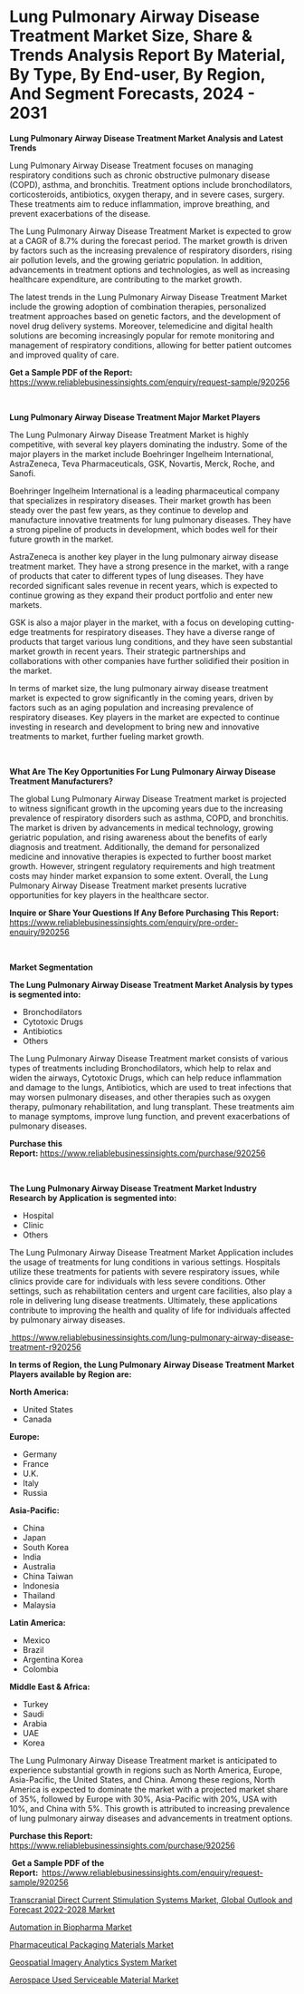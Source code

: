 <p><h1>Lung Pulmonary Airway Disease Treatment Market Size, Share & Trends Analysis Report By Material, By Type, By End-user, By Region, And Segment Forecasts, 2024 - 2031</h1></p><p><strong>Lung Pulmonary Airway Disease Treatment Market Analysis and Latest Trends</strong></p>
<p><p>Lung Pulmonary Airway Disease Treatment focuses on managing respiratory conditions such as chronic obstructive pulmonary disease (COPD), asthma, and bronchitis. Treatment options include bronchodilators, corticosteroids, antibiotics, oxygen therapy, and in severe cases, surgery. These treatments aim to reduce inflammation, improve breathing, and prevent exacerbations of the disease.</p><p>The Lung Pulmonary Airway Disease Treatment Market is expected to grow at a CAGR of 8.7% during the forecast period. The market growth is driven by factors such as the increasing prevalence of respiratory disorders, rising air pollution levels, and the growing geriatric population. In addition, advancements in treatment options and technologies, as well as increasing healthcare expenditure, are contributing to the market growth.</p><p>The latest trends in the Lung Pulmonary Airway Disease Treatment Market include the growing adoption of combination therapies, personalized treatment approaches based on genetic factors, and the development of novel drug delivery systems. Moreover, telemedicine and digital health solutions are becoming increasingly popular for remote monitoring and management of respiratory conditions, allowing for better patient outcomes and improved quality of care.</p></p>
<p><strong>Get a Sample PDF of the Report:&nbsp;</strong> <a href="https://www.reliablebusinessinsights.com/enquiry/request-sample/920256">https://www.reliablebusinessinsights.com/enquiry/request-sample/920256</a></p>
<p>&nbsp;</p>
<p><strong>Lung Pulmonary Airway Disease Treatment Major Market Players</strong></p>
<p><p>The Lung Pulmonary Airway Disease Treatment Market is highly competitive, with several key players dominating the industry. Some of the major players in the market include Boehringer Ingelheim International, AstraZeneca, Teva Pharmaceuticals, GSK, Novartis, Merck, Roche, and Sanofi. </p><p>Boehringer Ingelheim International is a leading pharmaceutical company that specializes in respiratory diseases. Their market growth has been steady over the past few years, as they continue to develop and manufacture innovative treatments for lung pulmonary diseases. They have a strong pipeline of products in development, which bodes well for their future growth in the market.</p><p>AstraZeneca is another key player in the lung pulmonary airway disease treatment market. They have a strong presence in the market, with a range of products that cater to different types of lung diseases. They have recorded significant sales revenue in recent years, which is expected to continue growing as they expand their product portfolio and enter new markets.</p><p>GSK is also a major player in the market, with a focus on developing cutting-edge treatments for respiratory diseases. They have a diverse range of products that target various lung conditions, and they have seen substantial market growth in recent years. Their strategic partnerships and collaborations with other companies have further solidified their position in the market.</p><p>In terms of market size, the lung pulmonary airway disease treatment market is expected to grow significantly in the coming years, driven by factors such as an aging population and increasing prevalence of respiratory diseases. Key players in the market are expected to continue investing in research and development to bring new and innovative treatments to market, further fueling market growth.</p></p>
<p>&nbsp;</p>
<p><strong>What Are The Key Opportunities For Lung Pulmonary Airway Disease Treatment Manufacturers?</strong></p>
<p><p>The global Lung Pulmonary Airway Disease Treatment market is projected to witness significant growth in the upcoming years due to the increasing prevalence of respiratory disorders such as asthma, COPD, and bronchitis. The market is driven by advancements in medical technology, growing geriatric population, and rising awareness about the benefits of early diagnosis and treatment. Additionally, the demand for personalized medicine and innovative therapies is expected to further boost market growth. However, stringent regulatory requirements and high treatment costs may hinder market expansion to some extent. Overall, the Lung Pulmonary Airway Disease Treatment market presents lucrative opportunities for key players in the healthcare sector.</p></p>
<p><strong>Inquire or Share Your Questions If Any Before Purchasing This Report:</strong> <a href="https://www.reliablebusinessinsights.com/enquiry/pre-order-enquiry/920256">https://www.reliablebusinessinsights.com/enquiry/pre-order-enquiry/920256</a></p>
<p>&nbsp;</p>
<p><strong>Market Segmentation</strong></p>
<p><strong>The Lung Pulmonary Airway Disease Treatment Market Analysis by types is segmented into:</strong></p>
<p><ul><li>Bronchodilators</li><li>Cytotoxic Drugs</li><li>Antibiotics</li><li>Others</li></ul></p>
<p><p>The Lung Pulmonary Airway Disease Treatment market consists of various types of treatments including Bronchodilators, which help to relax and widen the airways, Cytotoxic Drugs, which can help reduce inflammation and damage to the lungs, Antibiotics, which are used to treat infections that may worsen pulmonary diseases, and other therapies such as oxygen therapy, pulmonary rehabilitation, and lung transplant. These treatments aim to manage symptoms, improve lung function, and prevent exacerbations of pulmonary diseases.</p></p>
<p><strong>Purchase this Report:&nbsp;</strong><a href="https://www.reliablebusinessinsights.com/purchase/920256">https://www.reliablebusinessinsights.com/purchase/920256</a></p>
<p>&nbsp;</p>
<p><strong>The Lung Pulmonary Airway Disease Treatment Market Industry Research by Application is segmented into:</strong></p>
<p><ul><li>Hospital</li><li>Clinic</li><li>Others</li></ul></p>
<p><p>The Lung Pulmonary Airway Disease Treatment Market Application includes the usage of treatments for lung conditions in various settings. Hospitals utilize these treatments for patients with severe respiratory issues, while clinics provide care for individuals with less severe conditions. Other settings, such as rehabilitation centers and urgent care facilities, also play a role in delivering lung disease treatments. Ultimately, these applications contribute to improving the health and quality of life for individuals affected by pulmonary airway diseases.</p></p>
<p><a href="https://www.reliablebusinessinsights.com/lung-pulmonary-airway-disease-treatment-r920256">&nbsp;https://www.reliablebusinessinsights.com/lung-pulmonary-airway-disease-treatment-r920256</a></p>
<p><strong>In terms of Region, the Lung Pulmonary Airway Disease Treatment Market Players available by Region are:</strong></p>
<p>
    <p> <strong> North America: </strong>
        <ul>
            <li>United States</li>
            <li>Canada</li>
        </ul>
        </p> 
    <p> <strong> Europe: </strong>
        <ul>
            <li>Germany</li>
            <li>France</li>
            <li>U.K.</li>
            <li>Italy</li>
            <li>Russia</li>
        </ul>
        </p> 
    <p> <strong> Asia-Pacific: </strong>
        <ul>
            <li>China</li>
            <li>Japan</li>
            <li>South Korea</li>
            <li>India</li>
            <li>Australia</li>
            <li>China Taiwan</li>
            <li>Indonesia</li>
            <li>Thailand</li>
            <li>Malaysia</li>
        </ul>
        </p> 
    <p> <strong> Latin America: </strong>
        <ul>
            <li>Mexico</li>
            <li>Brazil</li>
            <li>Argentina Korea</li>
            <li>Colombia</li>
        </ul>
        </p> 
    <p> <strong> Middle East & Africa: </strong>
        <ul>
            <li>Turkey</li>
            <li>Saudi</li>
            <li>Arabia</li>
            <li>UAE</li>
            <li>Korea</li>
        </ul>
    </p>
    </p>
<p><p>The Lung Pulmonary Airway Disease Treatment market is anticipated to experience substantial growth in regions such as North America, Europe, Asia-Pacific, the United States, and China. Among these regions, North America is expected to dominate the market with a projected market share of 35%, followed by Europe with 30%, Asia-Pacific with 20%, USA with 10%, and China with 5%. This growth is attributed to increasing prevalence of lung pulmonary airway diseases and advancements in treatment options.</p></p>
<p><strong>Purchase this Report: </strong><a href="https://www.reliablebusinessinsights.com/purchase/920256">https://www.reliablebusinessinsights.com/purchase/920256</a></p>
<p>&nbsp;<strong>Get a Sample PDF of the Report:&nbsp;&nbsp;</strong><a href="https://www.reliablebusinessinsights.com/enquiry/request-sample/920256">https://www.reliablebusinessinsights.com/enquiry/request-sample/920256</a></p>
<p><strong></strong></p>
<p><p><a href="https://www.linkedin.com/pulse/transcranial-direct-current-stimulation-systems-market-global-aijye?trackingId=%2FEtQ5iS7Rz%2BZHzo8NLi0dg%3D%3D">Transcranial Direct Current Stimulation Systems Market, Global Outlook and Forecast 2022-2028 Market</a></p><p><a href="https://github.com/Krish2023na/Market-Research-Report-List-6/blob/main/automation-in-biopharma-market.md">Automation in Biopharma Market</a></p><p><a href="https://www.linkedin.com/pulse/pharmaceutical-packaging-materials-market-global-regional-dvrbc?trackingId=0jJEqdipSGK8yxeG%2B1YvUA%3D%3D">Pharmaceutical Packaging Materials Market</a></p><p><a href="https://github.com/bmorecock/Market-Research-Report-List-4/blob/main/geospatial-imagery-analytics-system-market.md">Geospatial Imagery Analytics System Market</a></p><p><a href="https://github.com/RickHolmes3/Market-Research-Report-List-6/blob/main/aerospace-used-serviceable-material-market.md">Aerospace Used Serviceable Material Market</a></p></p>
